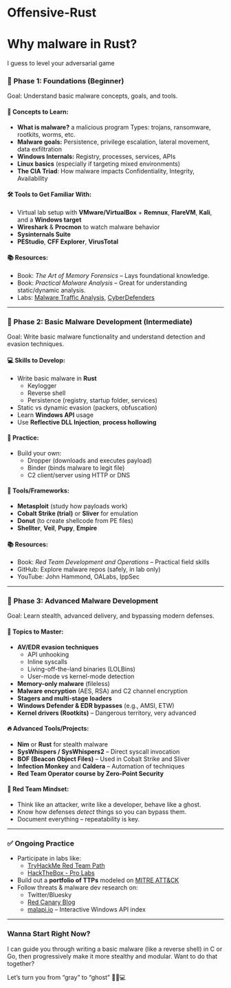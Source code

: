 # Offensive-Rust

# Why malware in Rust?
I guess to level your adversarial game

### 🔰 **Phase 1: Foundations (Beginner)**
Goal: Understand basic malware concepts, goals, and tools.

#### 📘 Concepts to Learn:
- **What is malware?**
 a malicious program
 Types: trojans, ransomware, rootkits, worms,  etc.
- **Malware goals:** Persistence, privilege escalation, lateral movement, data exfiltration
- **Windows Internals:** Registry, processes, services, APIs
- **Linux basics** (especially if targeting mixed environments)
- **The CIA Triad**: How malware impacts Confidentiality, Integrity, Availability

#### 🛠️ Tools to Get Familiar With:
- Virtual lab setup with **VMware/VirtualBox** + **Remnux**, **FlareVM**, **Kali**, and a **Windows target**
- **Wireshark** & **Procmon** to watch malware behavior
- **Sysinternals Suite**
- **PEStudio**, **CFF Explorer**, **VirusTotal**

#### 📚 Resources:
- Book: *The Art of Memory Forensics* – Lays foundational knowledge.
- Book: *Practical Malware Analysis* – Great for understanding static/dynamic analysis.
- Labs: [Malware Traffic Analysis](https://www.malware-traffic-analysis.net/), [CyberDefenders](https://cyberdefenders.org/)

---

### 🧰 **Phase 2: Basic Malware Development (Intermediate)**
Goal: Write basic malware functionality and understand detection and evasion techniques.

#### 💻 Skills to Develop:
- Write basic malware in **Rust**
  - Keylogger
  - Reverse shell
  - Persistence (registry, startup folder, services)
- Static vs dynamic evasion (packers, obfuscation)
- Learn **Windows API** usage
- Use **Reflective DLL Injection**, **process hollowing**

#### 🧪 Practice:
- Build your own:
  - Dropper (downloads and executes payload)
  - Binder (binds malware to legit file)
  - C2 client/server using HTTP or DNS

#### 🔧 Tools/Frameworks:
- **Metasploit** (study how payloads work)
- **Cobalt Strike (trial)** or **Sliver** for emulation
- **Donut** (to create shellcode from PE files)
- **Shellter**, **Veil**, **Pupy**, **Empire**

#### 📚 Resources:
- Book: *Red Team Development and Operations* – Practical field skills
- GitHub: Explore malware repos (safely, in lab only)
- YouTube: John Hammond, OALabs, IppSec

---

### 👾 **Phase 3: Advanced Malware Development**
Goal: Learn stealth, advanced delivery, and bypassing modern defenses.

#### 🧠 Topics to Master:
- **AV/EDR evasion techniques**
  - API unhooking
  - Inline syscalls
  - Living-off-the-land binaries (LOLBins)
  - User-mode vs kernel-mode detection
- **Memory-only malware** (fileless)
- **Malware encryption** (AES, RSA) and C2 channel encryption
- **Stagers and multi-stage loaders**
- **Windows Defender & EDR bypasses** (e.g., AMSI, ETW)
- **Kernel drivers (Rootkits)** – Dangerous territory, very advanced

#### 🔥 Advanced Tools/Projects:
- **Nim** or **Rust** for stealth malware
- **SysWhispers / SysWhispers2** – Direct syscall invocation
- **BOF (Beacon Object Files)** – Used in Cobalt Strike and Sliver
- **Infection Monkey** and **Caldera** – Automation of techniques
- **Red Team Operator course by Zero-Point Security**

#### 🧠 Red Team Mindset:
- Think like an attacker, write like a developer, behave like a ghost.
- Know how defenses *detect* things so you can bypass them.
- Document everything – repeatability is key.

---

### ✅ Ongoing Practice
- Participate in labs like:
  - [TryHackMe Red Team Path](https://tryhackme.com)
  - [HackTheBox - Pro Labs](https://www.hackthebox.com)
- Build out a **portfolio of TTPs** modeled on [MITRE ATT&CK](https://attack.mitre.org/)
- Follow threats & malware dev research on:
  - Twitter/Bluesky
  - [Red Canary Blog](https://redcanary.com/blog/)
  - [malapi.io](https://malapi.io/) – Interactive Windows API index

---

### Wanna Start Right Now?
I can guide you through writing a basic malware (like a reverse shell) in C or Go, then progressively make it more stealthy and modular. Want to do that together?

Let’s turn you from “gray” to “ghost” 🕵️‍♂️💻
